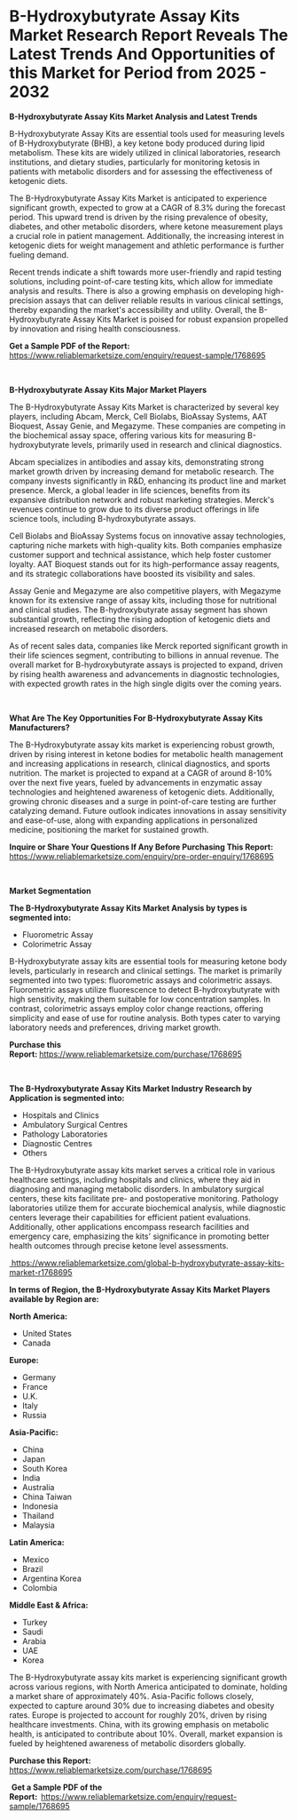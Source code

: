 <p><h1>B-Hydroxybutyrate Assay Kits Market Research Report Reveals The Latest Trends And Opportunities of this Market for Period from 2025 - 2032</h1></p><p><strong>B-Hydroxybutyrate Assay Kits Market Analysis and Latest Trends</strong></p>
<p><p>B-Hydroxybutyrate Assay Kits are essential tools used for measuring levels of B-Hydroxybutyrate (BHB), a key ketone body produced during lipid metabolism. These kits are widely utilized in clinical laboratories, research institutions, and dietary studies, particularly for monitoring ketosis in patients with metabolic disorders and for assessing the effectiveness of ketogenic diets.</p><p>The B-Hydroxybutyrate Assay Kits Market is anticipated to experience significant growth, expected to grow at a CAGR of 8.3% during the forecast period. This upward trend is driven by the rising prevalence of obesity, diabetes, and other metabolic disorders, where ketone measurement plays a crucial role in patient management. Additionally, the increasing interest in ketogenic diets for weight management and athletic performance is further fueling demand.</p><p>Recent trends indicate a shift towards more user-friendly and rapid testing solutions, including point-of-care testing kits, which allow for immediate analysis and results. There is also a growing emphasis on developing high-precision assays that can deliver reliable results in various clinical settings, thereby expanding the market's accessibility and utility. Overall, the B-Hydroxybutyrate Assay Kits Market is poised for robust expansion propelled by innovation and rising health consciousness.</p></p>
<p><strong>Get a Sample PDF of the Report:&nbsp;</strong> <a href="https://www.reliablemarketsize.com/enquiry/request-sample/1768695?utm_campaign=2625&utm_medium=2&utm_source=Github&utm_content=ia&utm_term=14042025&utm_id=b-hydroxybutyrate-assay-kits">https://www.reliablemarketsize.com/enquiry/request-sample/1768695</a></p>
<p>&nbsp;</p>
<p><strong>B-Hydroxybutyrate Assay Kits Major Market Players</strong></p>
<p><p>The B-Hydroxybutyrate Assay Kits Market is characterized by several key players, including Abcam, Merck, Cell Biolabs, BioAssay Systems, AAT Bioquest, Assay Genie, and Megazyme. These companies are competing in the biochemical assay space, offering various kits for measuring B-hydroxybutyrate levels, primarily used in research and clinical diagnostics.</p><p>Abcam specializes in antibodies and assay kits, demonstrating strong market growth driven by increasing demand for metabolic research. The company invests significantly in R&D, enhancing its product line and market presence. Merck, a global leader in life sciences, benefits from its expansive distribution network and robust marketing strategies. Merck's revenues continue to grow due to its diverse product offerings in life science tools, including B-hydroxybutyrate assays.</p><p>Cell Biolabs and BioAssay Systems focus on innovative assay technologies, capturing niche markets with high-quality kits. Both companies emphasize customer support and technical assistance, which help foster customer loyalty. AAT Bioquest stands out for its high-performance assay reagents, and its strategic collaborations have boosted its visibility and sales.</p><p>Assay Genie and Megazyme are also competitive players, with Megazyme known for its extensive range of assay kits, including those for nutritional and clinical studies. The B-hydroxybutyrate assay segment has shown substantial growth, reflecting the rising adoption of ketogenic diets and increased research on metabolic disorders.</p><p>As of recent sales data, companies like Merck reported significant growth in their life sciences segment, contributing to billions in annual revenue. The overall market for B-hydroxybutyrate assays is projected to expand, driven by rising health awareness and advancements in diagnostic technologies, with expected growth rates in the high single digits over the coming years.</p></p>
<p>&nbsp;</p>
<p><strong>What Are The Key Opportunities For B-Hydroxybutyrate Assay Kits Manufacturers?</strong></p>
<p><p>The B-Hydroxybutyrate assay kits market is experiencing robust growth, driven by rising interest in ketone bodies for metabolic health management and increasing applications in research, clinical diagnostics, and sports nutrition. The market is projected to expand at a CAGR of around 8-10% over the next five years, fueled by advancements in enzymatic assay technologies and heightened awareness of ketogenic diets. Additionally, growing chronic diseases and a surge in point-of-care testing are further catalyzing demand. Future outlook indicates innovations in assay sensitivity and ease-of-use, along with expanding applications in personalized medicine, positioning the market for sustained growth.</p></p>
<p><strong>Inquire or Share Your Questions If Any Before Purchasing This Report:</strong> <a href="https://www.reliablemarketsize.com/enquiry/pre-order-enquiry/1768695?utm_campaign=2625&utm_medium=2&utm_source=Github&utm_content=ia&utm_term=14042025&utm_id=b-hydroxybutyrate-assay-kits">https://www.reliablemarketsize.com/enquiry/pre-order-enquiry/1768695</a></p>
<p>&nbsp;</p>
<p><strong>Market Segmentation</strong></p>
<p><strong>The B-Hydroxybutyrate Assay Kits Market Analysis by types is segmented into:</strong></p>
<p><ul><li>Fluorometric Assay</li><li>Colorimetric Assay</li></ul></p>
<p><p>B-Hydroxybutyrate assay kits are essential tools for measuring ketone body levels, particularly in research and clinical settings. The market is primarily segmented into two types: fluorometric assays and colorimetric assays. Fluorometric assays utilize fluorescence to detect B-hydroxybutyrate with high sensitivity, making them suitable for low concentration samples. In contrast, colorimetric assays employ color change reactions, offering simplicity and ease of use for routine analysis. Both types cater to varying laboratory needs and preferences, driving market growth.</p></p>
<p><strong>Purchase this Report:&nbsp;</strong><a href="https://www.reliablemarketsize.com/purchase/1768695?utm_campaign=2625&utm_medium=2&utm_source=Github&utm_content=ia&utm_term=14042025&utm_id=b-hydroxybutyrate-assay-kits">https://www.reliablemarketsize.com/purchase/1768695</a></p>
<p>&nbsp;</p>
<p><strong>The B-Hydroxybutyrate Assay Kits Market Industry Research by Application is segmented into:</strong></p>
<p><ul><li>Hospitals and Clinics</li><li>Ambulatory Surgical Centres</li><li>Pathology Laboratories</li><li>Diagnostic Centres</li><li>Others</li></ul></p>
<p><p>The B-Hydroxybutyrate assay kits market serves a critical role in various healthcare settings, including hospitals and clinics, where they aid in diagnosing and managing metabolic disorders. In ambulatory surgical centers, these kits facilitate pre- and postoperative monitoring. Pathology laboratories utilize them for accurate biochemical analysis, while diagnostic centers leverage their capabilities for efficient patient evaluations. Additionally, other applications encompass research facilities and emergency care, emphasizing the kits' significance in promoting better health outcomes through precise ketone level assessments.</p></p>
<p><a href="https://www.reliablemarketsize.com/global-b-hydroxybutyrate-assay-kits-market-r1768695?utm_campaign=2625&utm_medium=2&utm_source=Github&utm_content=ia&utm_term=14042025&utm_id=b-hydroxybutyrate-assay-kits">&nbsp;https://www.reliablemarketsize.com/global-b-hydroxybutyrate-assay-kits-market-r1768695</a></p>
<p><strong>In terms of Region, the B-Hydroxybutyrate Assay Kits Market Players available by Region are:</strong></p>
<p>
    <p> <strong> North America: </strong>
        <ul>
            <li>United States</li>
            <li>Canada</li>
        </ul>
        </p> 
    <p> <strong> Europe: </strong>
        <ul>
            <li>Germany</li>
            <li>France</li>
            <li>U.K.</li>
            <li>Italy</li>
            <li>Russia</li>
        </ul>
        </p> 
    <p> <strong> Asia-Pacific: </strong>
        <ul>
            <li>China</li>
            <li>Japan</li>
            <li>South Korea</li>
            <li>India</li>
            <li>Australia</li>
            <li>China Taiwan</li>
            <li>Indonesia</li>
            <li>Thailand</li>
            <li>Malaysia</li>
        </ul>
        </p> 
    <p> <strong> Latin America: </strong>
        <ul>
            <li>Mexico</li>
            <li>Brazil</li>
            <li>Argentina Korea</li>
            <li>Colombia</li>
        </ul>
        </p> 
    <p> <strong> Middle East & Africa: </strong>
        <ul>
            <li>Turkey</li>
            <li>Saudi</li>
            <li>Arabia</li>
            <li>UAE</li>
            <li>Korea</li>
        </ul>
    </p>
    </p>
<p><p>The B-Hydroxybutyrate assay kits market is experiencing significant growth across various regions, with North America anticipated to dominate, holding a market share of approximately 40%. Asia-Pacific follows closely, expected to capture around 30% due to increasing diabetes and obesity rates. Europe is projected to account for roughly 20%, driven by rising healthcare investments. China, with its growing emphasis on metabolic health, is anticipated to contribute about 10%. Overall, market expansion is fueled by heightened awareness of metabolic disorders globally.</p></p>
<p><strong>Purchase this Report: </strong><a href="https://www.reliablemarketsize.com/purchase/1768695?utm_campaign=2625&utm_medium=2&utm_source=Github&utm_content=ia&utm_term=14042025&utm_id=b-hydroxybutyrate-assay-kits">https://www.reliablemarketsize.com/purchase/1768695</a></p>
<p>&nbsp;<strong>Get a Sample PDF of the Report:&nbsp;&nbsp;</strong><a href="https://www.reliablemarketsize.com/enquiry/request-sample/1768695?utm_campaign=2625&utm_medium=2&utm_source=Github&utm_content=ia&utm_term=14042025&utm_id=b-hydroxybutyrate-assay-kits">https://www.reliablemarketsize.com/enquiry/request-sample/1768695</a></p>
<p><strong></strong></p>
<p><p></p><p></p><p></p></p>